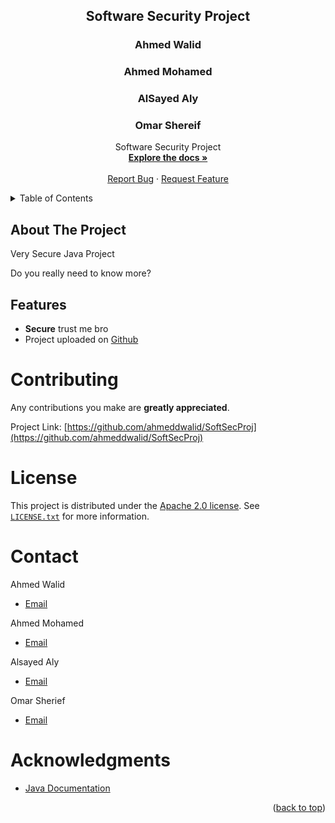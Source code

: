 <div id="top"></div>  

<h2 align="center">Software Security Project</h2>  
<h3 align="center">Ahmed Walid</h3>  
<h3 align="center">Ahmed Mohamed</h3>  
<h3 align="center">AlSayed Aly</h3>  
<h3 align="center">Omar Shereif</h3>

  <p align="center">  
    Software Security Project  
    <br />  
 <a href="https://github.com/ahmeddwalid/SoftSecProj/blob/main/README.md"><strong>Explore the docs »</strong></a>  
 <br />  
 <br />  
 <a href="https://github.com/ahmeddwalid/SoftSecProj/issues">Report Bug</a>  
    ·  
    <a href="https://github.com/ahmeddwalid/SoftSecProj/pulls">Request Feature</a>  
  </p>  



<!-- TABLE OF CONTENTS -->  
<details>  
  <summary>Table of Contents</summary>  
 <ol>  
  <li>  
  <a href="#about-the-project">About The Project</a>  
  </li>  
 <li><a href="#features">Features</a></li>  
 <li><a href="#contributing">Contributing</a></li>  
 <li><a href="#license">License</a></li>  
 <li><a href="#contact">Contact</a></li>  
 <li>  
  <a href="#acknowledgments">Acknowledgments</a>  
  </li>  
  </ol>  
</details>  


<!-- ABOUT THE PROJECT -->  
## About The Project


Very Secure Java Project

Do you really need to know more?

<!-- FEATURES -->  
## Features

- **Secure** trust me bro
- Project uploaded on [Github](https://github.com/ahmeddwalid/SoftSecProj)


<!-- CONTRIBUTING -->  
# Contributing

Any contributions you make are **greatly appreciated**.


Project Link: [https://github.com/ahmeddwalid/SoftSecProj](https://github.com/ahmeddwalid/SoftSecProj)



<!-- LICENSE -->  
# License

This project is distributed under the [Apache 2.0 license](https://choosealicense.com/licenses/apache-2.0/). See  
[```LICENSE.txt```](/LICENSE) for more information.



<!-- CONTACT -->  
# Contact

Ahmed Walid
- [Email](ahmedwalid.c3301@gmail.com)

Ahmed Mohamed
- [Email](ahmedelgeen3@gmail.com)

Alsayed Aly
- [Email](sayedalymadany@gmail.com)

Omar Sherief
- [Email](omarserif2003@gmail.com)

<!-- ACKNOWLEDGMENTS -->  
# Acknowledgments

* [Java Documentation](https://docs.oracle.com/en/java/)

<p align="right">(<a href="#top">back to top</a>)</p>